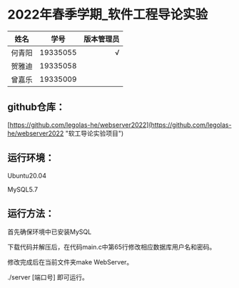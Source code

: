 
# 2022年春季学期_软件工程导论实验

姓名|学号|版本管理员
--|:--:|--:
何青阳|19335055|√
贺雅迪|19335058|
曾嘉乐|19335009|

## github仓库：

[https://github.com/legolas-he/webserver2022](https://github.com/legolas-he/webserver2022 "软工导论实验项目")

## 运行环境：

Ubuntu20.04

MySQL5.7

## 运行方法：

首先确保环境中已安装MySQL

下载代码并解压后，在代码main.c中第65行修改相应数据库用户名和密码。

修改完成后在当前文件夹make WebServer。

./server [端口号] 即可运行。